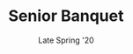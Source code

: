 ---
title: "Senior Banquet"
category: "Events"
description: "As a celebratory send off, the non-senior members of the fellowship plan and host and banquet for graduating seniors. This event allows the members to serve the seniors, pray over them, and express appreciation for the class."
location: "San Luis Obispo"
date: "Late Spring '20"
gif: "../../images/events/banquet.gif"
img: "../../images/events/senior-banquet.png"
link: ""
---